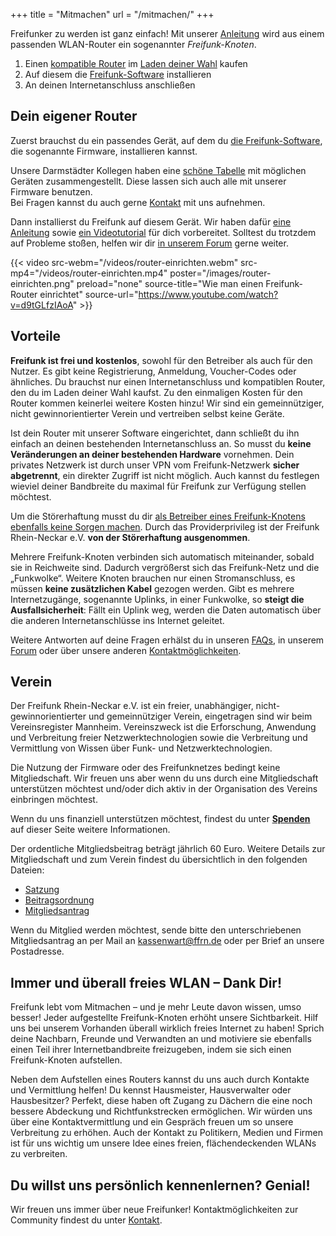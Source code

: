 +++
title = "Mitmachen"
url = "/mitmachen/"
+++

Freifunker zu werden ist ganz einfach! Mit unserer [Anleitung](https://wiki.ffrn.de/Kurzanleitung) wird aus einem passenden WLAN-Router ein sogenannter *Freifunk-Knoten*.

1. Einen [kompatible Router](https://wiki.ffrn.de/Unterst%C3%BCtzte_Ger%C3%A4te) im [Laden deiner Wahl](https://wiki.ffrn.de/doku.php?id=hardware:quellen) kaufen
2. Auf diesem die [Freifunk-Software](https://fw.ffrn.de) installieren
3. An deinen Internetanschluss anschließen

## Dein eigener Router
Zuerst brauchst du ein passendes Gerät, auf dem du [die Freifunk-Software](https://fw.ffrn.de), die sogenannte Firmware, installieren kannst. 

Unsere Darmstädter Kollegen haben eine [schöne Tabelle](https://darmstadt.freifunk.net/mitmachen/unterstuetzte-geraete/) mit möglichen Geräten zusammengestellt. Diese lassen sich auch alle mit unserer Firmware benutzen.  
Bei Fragen kannst du auch gerne [Kontakt](/kontakt/) mit uns aufnehmen.

Dann installierst du Freifunk auf diesem Gerät. Wir haben dafür [eine Anleitung](https://wiki.ffrn.de/Kurzanleitung) sowie [ein Videotutorial](https://youtu.be/d9tGLfzIAoA) für dich vorbereitet. Solltest du trotzdem auf Probleme stoßen, helfen wir dir [in unserem Forum](http://forum.ffrn.de) gerne weiter.

{{< video src-webm="/videos/router-einrichten.webm" src-mp4="/videos/router-einrichten.mp4" poster="/images/router-einrichten.png" preload="none" source-title="Wie man einen Freifunk-Router einrichtet" source-url="https://www.youtube.com/watch?v=d9tGLfzIAoA" >}}

## Vorteile
**Freifunk ist frei und kostenlos**, sowohl für den Betreiber als auch für den Nutzer. Es gibt keine Registrierung, Anmeldung, Voucher-Codes oder ähnliches. Du brauchst nur einen Internetanschluss und kompatiblen Router, den du im Laden deiner Wahl kaufst. Zu den einmaligen Kosten für den Router kommen keinerlei weitere Kosten hinzu! Wir sind ein gemeinnütziger, nicht gewinnorientierter Verein und vertreiben selbst keine Geräte.

Ist dein Router mit unserer Software eingerichtet, dann schließt du ihn einfach an deinen bestehenden Internetanschluss an. So musst du **keine Veränderungen an deiner bestehenden Hardware** vornehmen. Dein privates Netzwerk ist durch unser VPN vom Freifunk-Netzwerk **sicher abgetrennt**, ein direkter Zugriff ist nicht möglich. Auch kannst du festlegen wieviel deiner Bandbreite du maximal für Freifunk zur Verfügung stellen möchtest.

Um die Störerhaftung musst du dir [als Betreiber eines Freifunk-Knotens ebenfalls keine Sorgen machen](https://forum.ffrn.de/t/wie-ist-die-rechtliche-lage-bei-freifunk/299). Durch das Providerprivileg ist der Freifunk Rhein-Neckar e.V. **von der Störerhaftung ausgenommen**.

Mehrere Freifunk-Knoten verbinden sich automatisch miteinander, sobald sie in Reichweite sind. Dadurch vergrößerst sich das Freifunk-Netz und die „Funkwolke“. Weitere Knoten brauchen nur einen Stromanschluss, es müssen **keine zusätzlichen Kabel** gezogen werden. Gibt es mehrere Internetzugänge, sogenannte Uplinks, in einer Funkwolke, so **steigt die Ausfallsicherheit**: Fällt ein Uplink weg, werden die Daten automatisch über die anderen Internetanschlüsse ins Internet geleitet.

Weitere Antworten auf deine Fragen erhälst du in unseren [FAQs](https://forum.ffrn.de/c/FAQ), in unserem [Forum](http://forum.ffrn.de) oder über unsere anderen [Kontaktmöglichkeiten](/kontakt/).


## Verein
Der Freifunk Rhein-Neckar e.V. ist ein freier, unabhängiger, nicht-gewinnorientierter und gemeinnütziger Verein, eingetragen sind wir beim Vereinsregister Mannheim. Vereinszweck ist die Erforschung, Anwendung und Verbreitung freier Netzwerktechnologien sowie die Verbreitung und Vermittlung von Wissen über Funk- und Netzwerktechnologien.

Die Nutzung der Firmware oder des Freifunknetzes bedingt keine Mitgliedschaft. Wir freuen uns aber wenn du uns durch eine Mitgliedschaft unterstützen möchtest und/oder dich aktiv in der Organisation des Vereins einbringen möchtest.

Wenn du uns finanziell unterstützen möchtest, findest du unter **[Spenden](#Spenden)** auf dieser Seite weitere Informationen.

Der ordentliche Mitgliedsbeitrag beträgt jährlich 60 Euro. Weitere Details zur Mitgliedschaft und zum Verein findest du übersichtlich in den folgenden Dateien:

- [Satzung](https://freifunk-rhein-neckar.github.io/ffrn/satzung/satzung_ffrn.pdf)
- [Beitragsordnung](https://freifunk-rhein-neckar.github.io/ffrn/beitragsordnung/beitragsordnung_ffrn.pdf)
- [Mitgliedsantrag](https://freifunk-rhein-neckar.github.io/ffrn/mitgliedsantrag/Mitgliedsantrag.pdf)


Wenn du Mitglied werden möchtest, sende bitte den unterschriebenen Mitgliedsantrag an per Mail an kassenwart@ffrn.de oder per Brief an unsere Postadresse.

## Immer und überall freies WLAN – **Dank Dir!**
Freifunk lebt vom Mitmachen – und je mehr Leute davon wissen, umso besser! Jeder aufgestellte Freifunk-Knoten erhöht unsere Sichtbarkeit. Hilf uns bei unserem Vorhanden überall wirklich freies Internet zu haben! Sprich deine Nachbarn, Freunde und Verwandten an und motiviere sie ebenfalls einen Teil ihrer Internetbandbreite freizugeben, indem sie sich einen Freifunk-Knoten aufstellen.

Neben dem Aufstellen eines Routers kannst du uns auch durch Kontakte und Vermittlung helfen! Du kennst Hausmeister, Hausverwalter oder Hausbesitzer? Perfekt, diese haben oft Zugang zu Dächern die eine noch bessere Abdeckung und Richtfunkstrecken ermöglichen. Wir würden uns über eine Kontaktvermittlung und ein Gespräch freuen um so unsere Verbreitung zu erhöhen. Auch der Kontakt zu Politikern, Medien und Firmen ist für uns wichtig um unsere Idee eines freien, flächendeckenden WLANs zu verbreiten.

## Du willst uns persönlich kennenlernen? Genial!
Wir freuen uns immer über neue Freifunker! Kontaktmöglichkeiten zur Community findest du unter [Kontakt](/kontakt/).
